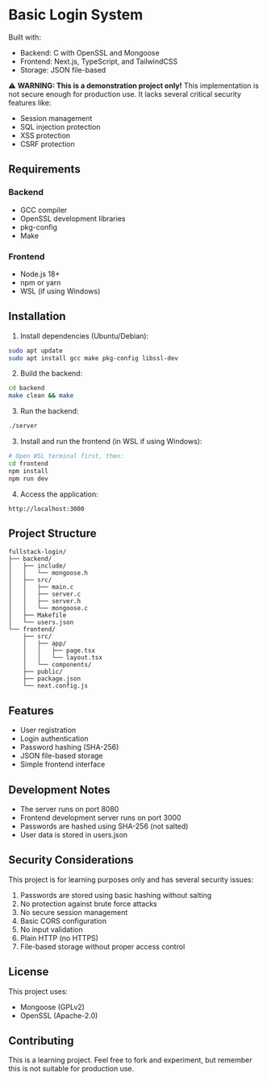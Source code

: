 # Basic Login System

Built with:
- Backend: C with OpenSSL and Mongoose
- Frontend: Next.js, TypeScript, and TailwindCSS
- Storage: JSON file-based

⚠️ **WARNING: This is a demonstration project only!** 
This implementation is not secure enough for production use. It lacks several critical security features like:
- Session management
- SQL injection protection
- XSS protection
- CSRF protection

## Requirements

### Backend
- GCC compiler
- OpenSSL development libraries
- pkg-config
- Make

### Frontend
- Node.js 18+ 
- npm or yarn
- WSL (if using Windows)

## Installation

1. Install dependencies (Ubuntu/Debian):
```bash
sudo apt update
sudo apt install gcc make pkg-config libssl-dev
```

2. Build the backend:
```bash
cd backend
make clean && make
```

3. Run the backend:
```bash
./server
```

3. Install and run the frontend (in WSL if using Windows):
```bash
# Open WSL terminal first, then:
cd frontend
npm install
npm run dev
```

4. Access the application:
```
http://localhost:3000
```

## Project Structure

```
fullstack-login/
├── backend/
│   ├── include/
│   │   └── mongoose.h
│   ├── src/
│   │   ├── main.c
│   │   ├── server.c
│   │   ├── server.h
│   │   └── mongoose.c
│   ├── Makefile
│   └── users.json
└── frontend/
    ├── src/
    │   ├── app/
    │   │   ├── page.tsx
    │   │   └── layout.tsx
    │   └── components/
    ├── public/
    ├── package.json
    └── next.config.js
```

## Features
- User registration
- Login authentication
- Password hashing (SHA-256)
- JSON file-based storage
- Simple frontend interface

## Development Notes

- The server runs on port 8080
- Frontend development server runs on port 3000
- Passwords are hashed using SHA-256 (not salted)
- User data is stored in users.json

## Security Considerations

This project is for learning purposes only and has several security issues:
1. Passwords are stored using basic hashing without salting
2. No protection against brute force attacks
3. No secure session management
4. Basic CORS configuration
5. No input validation
6. Plain HTTP (no HTTPS)
7. File-based storage without proper access control

## License

This project uses:
- Mongoose (GPLv2)
- OpenSSL (Apache-2.0)

## Contributing

This is a learning project. Feel free to fork and experiment, but remember this is not suitable for production use.
